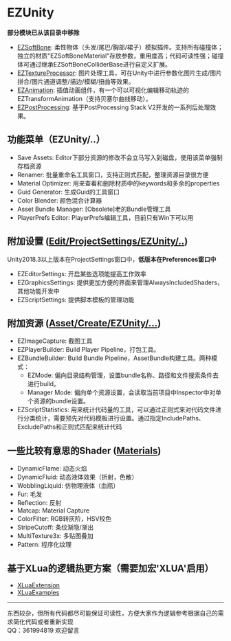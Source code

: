 # EZUnity

**部分模块已从该目录中移除**

- [EZSoftBone](https://github.com/EZhex1991/EZSoftBone): 柔性物体（头发/尾巴/胸部/裙子）模拟插件。支持所有碰撞体；独立的材质"EZSoftBoneMaterial"存放参数，重用度高；代码可读性强；碰撞体可通过继承EZSoftBoneColliderBase进行自定义扩展。
- [EZTextureProcessor](https://github.com/EZhex1991/EZTextureProcessor): 图片处理工具，可在Unity中进行参数化图片生成/图片拼合/图片通道调整/描边/模糊/扭曲等效果。
- [EZAnimation](https://github.com/EZhex1991/EZAnimation): 插值动画组件，有一个可以可视化编辑移动轨迹的EZTransformAnimation（支持贝塞尔曲线移动）。
- [EZPostProcessing](https://github.com/EZhex1991/EZPostProcessing): 基于PostProcessing Stack V2开发的一系列后处理效果。

## 功能菜单（EZUnity/..）

- Save Assets: Editor下部分资源的修改不会立马写入到磁盘，使用该菜单强制存档资源
- Renamer: 批量重命名工具窗口，支持正则式匹配，整理资源目录很方便
- Material Optimizer: 用来查看和删除材质中的keywords和多余的properties
- Guid Generator: 生成Guid的工具窗口
- Color Blender: 颜色混合计算器
- Asset Bundle Manager: [Obsolete]老的Bundle管理工具
- PlayerPrefs Editor: PlayerPrefs编辑工具，目前只有Win下可以用

## 附加设置 ([Edit/ProjectSettings/EZUnity/..](Assets/EZhex1991/EZUnity/Demo/EZProjectSettings/README.md))

Unity2018.3以上版本在ProjectSettings窗口中，**低版本在Preferences窗口中**

- EZEditorSettings: 开启某些选项能提高工作效率
- EZGraphicsSettings: 提供更加方便的界面来管理AlwaysIncludedShaders，其他功能开发中
- EZScriptSettings: 提供脚本模板的管理功能

## 附加资源 ([Asset/Create/EZUnity/...](Assets/EZhex1991/EZUnity/Demo/CustomAssets/README.md))

- EZImageCapture: 截图工具
- EZPlayerBuilder: Build Player Pipeline，打包工具。
- EZBundleBuilder: Build Bundle Pipeline，AssetBundle构建工具。两种模式：  
  - EZMode: 偏向目录结构管理，设置bundle名称、路径和文件搜索条件去进行build。
  - Manager Mode: 偏向单个资源设置，会读取当前项目中Inspector中对单个资源的bundle设置。
- EZScriptStatistics: 用来统计代码量的工具，可以通过正则式来对代码文件进行分类统计，需要预先对代码模板进行设置。通过指定IncludePaths、ExcludePaths和正则式匹配来统计代码

## 一些比较有意思的Shader ([Materials](Assets/EZhex1991/EZUnity/Demo/Materials/README.md))

- DynamicFlame: 动态火焰
- DynamicFluid: 动态液体效果（折射，色散）
- WobblingLiquid: 仿物理液体（血瓶）
- Fur: 毛发
- Reflection: 反射
- Matcap: Material Capture
- ColorFilter: RGB转灰阶，HSV校色
- StripeCutoff: 条纹渐隐/渐出
- MultiTexture3x: 多贴图叠加
- Pattern: 程序化纹理

## 基于XLua的逻辑热更方案（需要加宏'XLUA'启用）

- [XLuaExtension](Assets/EZhex1991/EZUnity/XLuaExtension/README.md)
- [XLuaExamples](Assets/XLuaExamples/README.md)

-----

东西较杂，但所有代码都尽可能保证可读性，方便大家作为逻辑参考根据自己的需求简化代码或者重新实现  
QQ：361994819 欢迎留言
